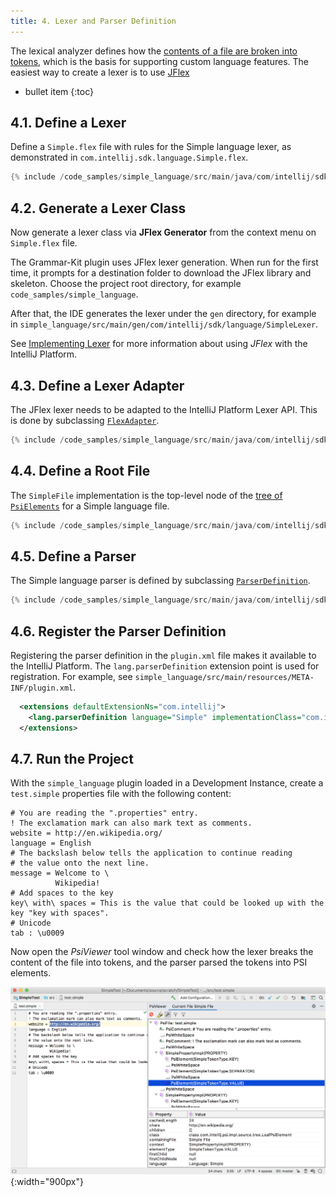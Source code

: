 ```yaml
---
title: 4. Lexer and Parser Definition
---
```


The lexical analyzer defines how the [contents of a file are broken into tokens](/reference_guide/custom_language_support/implementing_lexer.md), which is the basis for supporting custom language features.
The easiest way to create a lexer is to use [JFlex](https://jflex.de/)

* bullet item
{:toc}

## 4.1. Define a Lexer
Define a `Simple.flex` file with rules for the Simple language lexer, as demonstrated in `com.intellij.sdk.language.Simple.flex`.
```java
{% include /code_samples/simple_language/src/main/java/com/intellij/sdk/language/Simple.flex %}
```

## 4.2. Generate a Lexer Class
Now generate a lexer class via **JFlex Generator** from the context menu on `Simple.flex` file.

The Grammar-Kit plugin uses JFlex lexer generation.
When run for the first time, it prompts for a destination folder to download the JFlex library and skeleton.
Choose the project root directory, for example `code_samples/simple_language`.

After that, the IDE generates the lexer under the `gen` directory, for example in `simple_language/src/main/gen/com/intellij/sdk/language/SimpleLexer`.

See [Implementing Lexer](/reference_guide/custom_language_support/implementing_lexer.md) for more information about using _JFlex_ with the IntelliJ Platform.

## 4.3. Define a Lexer Adapter
The JFlex lexer needs to be adapted to the IntelliJ Platform Lexer API.
This is done by subclassing [`FlexAdapter`](upsource:///platform/core-api/src/com/intellij/lexer/FlexAdapter.java). 
```java
{% include /code_samples/simple_language/src/main/java/com/intellij/sdk/language/SimpleLexerAdapter.java %}
```

## 4.4. Define a Root File
The `SimpleFile` implementation is the top-level node of the [tree of `PsiElements`](/reference_guide/custom_language_support/implementing_parser_and_psi.md) for a Simple language file.
```java
{% include /code_samples/simple_language/src/main/java/com/intellij/sdk/language/psi/SimpleFile.java %}
```

## 4.5. Define a Parser
The Simple language parser is defined by subclassing [`ParserDefinition`](upsource:///platform/core-api/src/com/intellij/lang/ParserDefinition.java). 
```java
{% include /code_samples/simple_language/src/main/java/com/intellij/sdk/language/SimpleParserDefinition.java %}
```

## 4.6. Register the Parser Definition
Registering the parser definition in the `plugin.xml` file makes it available to the IntelliJ Platform.
The `lang.parserDefinition` extension point is used for registration.
For example, see `simple_language/src/main/resources/META-INF/plugin.xml`.
```xml
  <extensions defaultExtensionNs="com.intellij">
    <lang.parserDefinition language="Simple" implementationClass="com.intellij.sdk.language.SimpleParserDefinition"/>
  </extensions>
```

## 4.7. Run the Project
With the `simple_language` plugin loaded in a Development Instance, create a `test.simple` properties file with the following content: 
```text
# You are reading the ".properties" entry.
! The exclamation mark can also mark text as comments.
website = http://en.wikipedia.org/
language = English
# The backslash below tells the application to continue reading
# the value onto the next line.
message = Welcome to \
          Wikipedia!
# Add spaces to the key
key\ with\ spaces = This is the value that could be looked up with the key "key with spaces".
# Unicode
tab : \u0009
```

Now open the *PsiViewer* tool window and check how the lexer breaks the content of the file into tokens, and the parser parsed the tokens into PSI elements.

![PSI Elements](img/psi_elements.png){:width="900px"}
